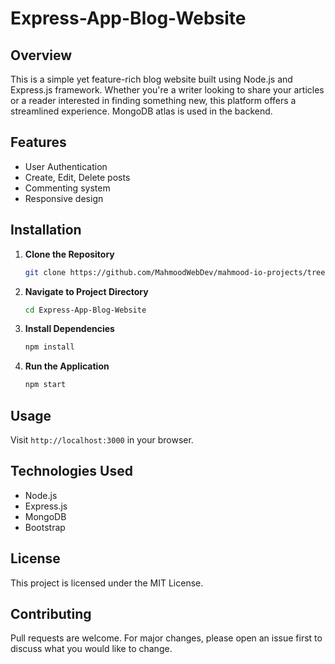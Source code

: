 
# Express-App-Blog-Website

## Overview

This is a simple yet feature-rich blog website built using Node.js and Express.js framework. Whether you're a writer looking to share your articles or a reader interested in finding something new, this platform offers a streamlined experience. MongoDB atlas is used in the backend.

## Features

- User Authentication
- Create, Edit, Delete posts
- Commenting system
- Responsive design

## Installation

1. **Clone the Repository**
    ```bash
    git clone https://github.com/MahmoodWebDev/mahmood-io-projects/tree/main/Express-App-Blog-Website
    ```
    
2. **Navigate to Project Directory**
    ```bash
    cd Express-App-Blog-Website
    ```

3. **Install Dependencies**
    ```bash
    npm install
    ```

4. **Run the Application**
    ```bash
    npm start
    ```

## Usage

Visit `http://localhost:3000` in your browser.

## Technologies Used

- Node.js
- Express.js
- MongoDB
- Bootstrap

## License

This project is licensed under the MIT License.

## Contributing

Pull requests are welcome. For major changes, please open an issue first to discuss what you would like to change.


